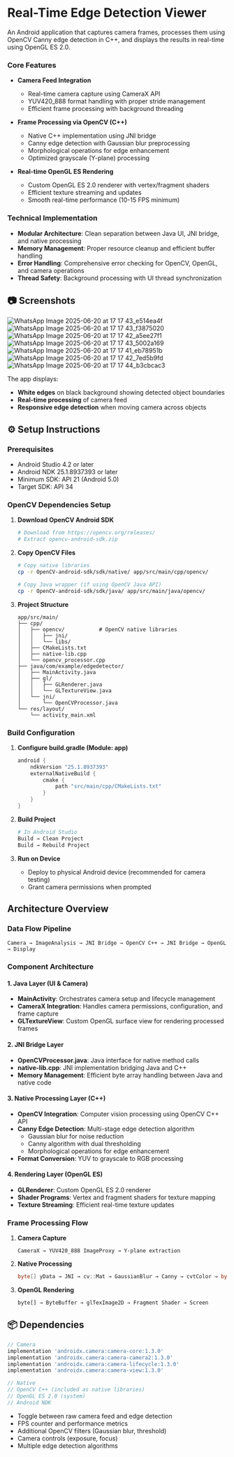 # Real-Time Edge Detection Viewer

An Android application that captures camera frames, processes them using OpenCV Canny edge detection in C++, and displays the results in real-time using OpenGL ES 2.0.



### Core Features 
- **Camera Feed Integration**
  - Real-time camera capture using CameraX API
  - YUV420_888 format handling with proper stride management
  - Efficient frame processing with background threading

- **Frame Processing via OpenCV (C++)**
  - Native C++ implementation using JNI bridge
  - Canny edge detection with Gaussian blur preprocessing
  - Morphological operations for edge enhancement
  - Optimized grayscale (Y-plane) processing

- **Real-time OpenGL ES Rendering**
  - Custom OpenGL ES 2.0 renderer with vertex/fragment shaders
  - Efficient texture streaming and updates
  - Smooth real-time performance (10-15 FPS minimum)

### Technical Implementation
- **Modular Architecture**: Clean separation between Java UI, JNI bridge, and native processing
- **Memory Management**: Proper resource cleanup and efficient buffer handling
- **Error Handling**: Comprehensive error checking for OpenCV, OpenGL, and camera operations
- **Thread Safety**: Background processing with UI thread synchronization

## 📷 Screenshots
![WhatsApp Image 2025-06-20 at 17 17 43_e514ea4f](https://github.com/user-attachments/assets/ffc470ed-2ecb-45c3-8c0a-b005323cd1f9)
![WhatsApp Image 2025-06-20 at 17 17 43_f3875020](https://github.com/user-attachments/assets/378d9faf-70f2-443e-a651-a832b3f8a0c1)
![WhatsApp Image 2025-06-20 at 17 17 42_a5ee27f1](https://github.com/user-attachments/assets/ba031912-490e-4c8c-b757-2a1183738f5b)
![WhatsApp Image 2025-06-20 at 17 17 43_5002a169](https://github.com/user-attachments/assets/6dae64a4-190c-4bf6-a76a-29bd321f9035)
![WhatsApp Image 2025-06-20 at 17 17 41_eb78951b](https://github.com/user-attachments/assets/ef1f0f12-fc8f-4e98-8219-bfab73053ec5)
![WhatsApp Image 2025-06-20 at 17 17 42_7ed5b9fd](https://github.com/user-attachments/assets/3adb79ff-0df2-4172-b812-de8bb3406faa)
![WhatsApp Image 2025-06-20 at 17 17 44_b3cbcac3](https://github.com/user-attachments/assets/7ac02a02-93c7-4f37-974d-079353644dc1)








The app displays:
- **White edges** on black background showing detected object boundaries
- **Real-time processing** of camera feed
- **Responsive edge detection** when moving camera across objects

## ⚙ Setup Instructions

### Prerequisites
- Android Studio 4.2 or later
- Android NDK 25.1.8937393 or later
- Minimum SDK: API 21 (Android 5.0)
- Target SDK: API 34

### OpenCV Dependencies Setup

1. **Download OpenCV Android SDK**
   ```bash
   # Download from https://opencv.org/releases/
   # Extract opencv-android-sdk.zip
   ```

2. **Copy OpenCV Files**
   ```bash
   # Copy native libraries
   cp -r OpenCV-android-sdk/sdk/native/ app/src/main/cpp/opencv/
   
   # Copy Java wrapper (if using OpenCV Java API)
   cp -r OpenCV-android-sdk/sdk/java/ app/src/main/java/opencv/
   ```

3. **Project Structure**
   ```
   app/src/main/
   ├── cpp/
   │   ├── opencv/           # OpenCV native libraries
   │   │   ├── jni/
   │   │   └── libs/
   │   ├── CMakeLists.txt
   │   ├── native-lib.cpp
   │   └── opencv_processor.cpp
   ├── java/com/example/edgedetector/
   │   ├── MainActivity.java
   │   ├── gl/
   │   │   ├── GLRenderer.java
   │   │   └── GLTextureView.java
   │   └── jni/
   │       └── OpenCVProcessor.java
   └── res/layout/
       └── activity_main.xml
   ```

### Build Configuration

1. **Configure build.gradle (Module: app)**
   ```gradle
   android {
       ndkVersion "25.1.8937393"
       externalNativeBuild {
           cmake {
               path "src/main/cpp/CMakeLists.txt"
           }
       }
   }
   ```

2. **Build Project**
   ```bash
   # In Android Studio
   Build → Clean Project
   Build → Rebuild Project
   ```

3. **Run on Device**
   - Deploy to physical Android device (recommended for camera testing)
   - Grant camera permissions when prompted



## Architecture Overview

### Data Flow Pipeline
```
Camera → ImageAnalysis → JNI Bridge → OpenCV C++ → JNI Bridge → OpenGL → Display
```

### Component Architecture

#### 1. **Java Layer (UI & Camera)**
- **MainActivity**: Orchestrates camera setup and lifecycle management
- **CameraX Integration**: Handles camera permissions, configuration, and frame capture
- **GLTextureView**: Custom OpenGL surface view for rendering processed frames

#### 2. **JNI Bridge Layer**
- **OpenCVProcessor.java**: Java interface for native method calls
- **native-lib.cpp**: JNI implementation bridging Java and C++
- **Memory Management**: Efficient byte array handling between Java and native code

#### 3. **Native Processing Layer (C++)**
- **OpenCV Integration**: Computer vision processing using OpenCV C++ API
- **Canny Edge Detection**: Multi-stage edge detection algorithm
  - Gaussian blur for noise reduction
  - Canny algorithm with dual thresholding
  - Morphological operations for edge enhancement
- **Format Conversion**: YUV to grayscale to RGB processing

#### 4. **Rendering Layer (OpenGL ES)**
- **GLRenderer**: Custom OpenGL ES 2.0 renderer
- **Shader Programs**: Vertex and fragment shaders for texture mapping
- **Texture Streaming**: Efficient real-time texture updates

### Frame Processing Flow

1. **Camera Capture**
   ```
   CameraX → YUV420_888 ImageProxy → Y-plane extraction
   ```

2. **Native Processing**
   ```java
   byte[] yData → JNI → cv::Mat → GaussianBlur → Canny → cvtColor → byte[]
   ```

3. **OpenGL Rendering**
   ```
   byte[] → ByteBuffer → glTexImage2D → Fragment Shader → Screen
   ```


## 📦 Dependencies

```gradle
// Camera
implementation 'androidx.camera:camera-core:1.3.0'
implementation 'androidx.camera:camera-camera2:1.3.0'
implementation 'androidx.camera:camera-lifecycle:1.3.0'
implementation 'androidx.camera:camera-view:1.3.0'

// Native
// OpenCV C++ (included as native libraries)
// OpenGL ES 2.0 (system)
// Android NDK
```

- Toggle between raw camera feed and edge detection
- FPS counter and performance metrics
- Additional OpenCV filters (Gaussian blur, threshold)
- Camera controls (exposure, focus)
- Multiple edge detection algorithms
